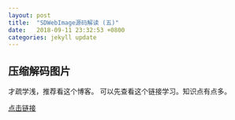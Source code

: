 ```yaml
---
layout: post
title:  "SDWebImage源码解读 (五)"
date:   2018-09-11 23:32:53 +0800
categories: jekyll update
---
```


## 压缩解码图片

才疏学浅，推荐看这个博客。
可以先查看这个链接学习。知识点有点多。

[点击链接](https://dreampiggy.com/2017/10/30/iOS%E5%B9%B3%E5%8F%B0%E5%9B%BE%E7%89%87%E7%BC%96%E8%A7%A3%E7%A0%81%E5%85%A5%E9%97%A8%E6%95%99%E7%A8%8B%EF%BC%88Image:IO%E7%AF%87%EF%BC%89/)